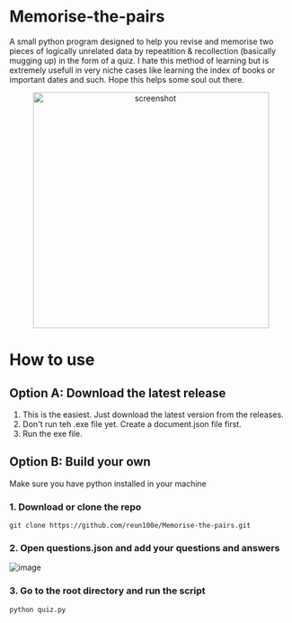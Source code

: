 # Memorise-the-pairs
A small python program designed to help you revise and memorise two pieces of logically unrelated data by repeatition &amp; recollection (basically mugging up) in the form of a quiz. I hate this method of learning but is extremely usefull in very niche cases like learning the index of books or important dates and such. Hope this helps some soul out there.

<p align="center">
    <img width="420" src="https://i.imgur.com/dMNoTgd.png" alt="screenshot">
</p>

# How to use
## Option A: Download the latest release
1. This is the easiest. Just download the latest version from the releases.
2. Don't run teh .exe file yet. Create a document.json file first.
3. Run the exe file.

## Option B: Build your own
Make sure you have python installed in your machine
### 1. Download or clone the repo
```
git clone https://github.com/reun100e/Memorise-the-pairs.git
```
### 2. Open questions.json and add your questions and answers
![image](https://github.com/reun100e/Memorise-the-pairs/assets/47780896/bd93beed-af25-4f91-a554-5552f5695739)
### 3. Go to the root directory and run the script
```
python quiz.py
```
